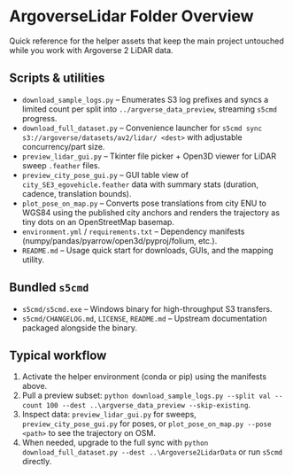 # ArgoverseLidar Folder Overview

Quick reference for the helper assets that keep the main project untouched while you work with Argoverse 2 LiDAR data.

## Scripts & utilities
- `download_sample_logs.py` – Enumerates S3 log prefixes and syncs a limited count per split into `../argverse_data_preview`, streaming `s5cmd` progress.
- `download_full_dataset.py` – Convenience launcher for `s5cmd sync s3://argoverse/datasets/av2/lidar/ <dest>` with adjustable concurrency/part size.
- `preview_lidar_gui.py` – Tkinter file picker + Open3D viewer for LiDAR sweep `.feather` files.
- `preview_city_pose_gui.py` – GUI table view of `city_SE3_egovehicle.feather` data with summary stats (duration, cadence, translation bounds).
- `plot_pose_on_map.py` – Converts pose translations from city ENU to WGS84 using the published city anchors and renders the trajectory as tiny dots on an OpenStreetMap basemap.
- `environment.yml` / `requirements.txt` – Dependency manifests (numpy/pandas/pyarrow/open3d/pyproj/folium, etc.).
- `README.md` – Usage quick start for downloads, GUIs, and the mapping utility.

## Bundled `s5cmd`
- `s5cmd/s5cmd.exe` – Windows binary for high-throughput S3 transfers.
- `s5cmd/CHANGELOG.md`, `LICENSE`, `README.md` – Upstream documentation packaged alongside the binary.

## Typical workflow
1. Activate the helper environment (conda or pip) using the manifests above.
2. Pull a preview subset: `python download_sample_logs.py --split val --count 100 --dest ..\argverse_data_preview --skip-existing`.
3. Inspect data: `preview_lidar_gui.py` for sweeps, `preview_city_pose_gui.py` for poses, or `plot_pose_on_map.py --pose <path>` to see the trajectory on OSM.
4. When needed, upgrade to the full sync with `python download_full_dataset.py --dest ..\Argoverse2LidarData` or run `s5cmd` directly.
